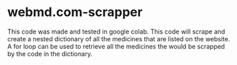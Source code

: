 # webmd.com-scrapper
This code was made and tested in google colab.
This code will scrape and create a nested dictionary of all the medicines that are listed on the website.
A for loop can be used to retrieve all the medicines the would be scrapped by the code in the dictionary.
